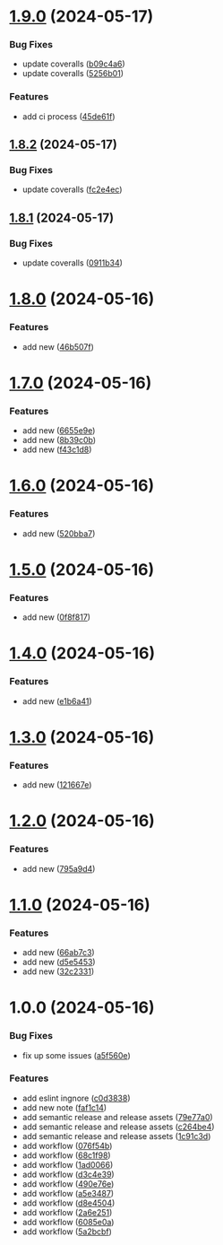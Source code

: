 # [1.9.0](https://github.com/fwx5618177/remark-codesandbox-sandpack/compare/v1.8.2...v1.9.0) (2024-05-17)


### Bug Fixes

* update coveralls ([b09c4a6](https://github.com/fwx5618177/remark-codesandbox-sandpack/commit/b09c4a65e5cdf3bb7ce292a1446cfc3ac32e2148))
* update coveralls ([5256b01](https://github.com/fwx5618177/remark-codesandbox-sandpack/commit/5256b018fe4adda2c84530e12b051619772d4d56))


### Features

* add ci process ([45de61f](https://github.com/fwx5618177/remark-codesandbox-sandpack/commit/45de61f24720d0ed4dbf887dce3c5b054b4a1fa4))

## [1.8.2](https://github.com/fwx5618177/remark-codesandbox-sandpack/compare/v1.8.1...v1.8.2) (2024-05-17)


### Bug Fixes

* update coveralls ([fc2e4ec](https://github.com/fwx5618177/remark-codesandbox-sandpack/commit/fc2e4ec52d1d1b9084fe82418bb7659987011409))

## [1.8.1](https://github.com/fwx5618177/remark-codesandbox-sandpack/compare/v1.8.0...v1.8.1) (2024-05-17)


### Bug Fixes

* update coveralls ([0911b34](https://github.com/fwx5618177/remark-codesandbox-sandpack/commit/0911b348358cc154a7be7c749132b6a4cbbad630))

# [1.8.0](https://github.com/fwx5618177/remark-codesandbox-sandpack/compare/v1.7.0...v1.8.0) (2024-05-16)


### Features

* add new ([46b507f](https://github.com/fwx5618177/remark-codesandbox-sandpack/commit/46b507f6960540e5d9853ae2c1a7a67c5e0e8c61))

# [1.7.0](https://github.com/fwx5618177/remark-codesandbox-sandpack/compare/v1.6.0...v1.7.0) (2024-05-16)


### Features

* add new ([6655e9e](https://github.com/fwx5618177/remark-codesandbox-sandpack/commit/6655e9ed4e64386bdf5697c40ffd66173b1dbb58))
* add new ([8b39c0b](https://github.com/fwx5618177/remark-codesandbox-sandpack/commit/8b39c0bfd9000a24505ee46c422b2e2ab636ebb1))
* add new ([f43c1d8](https://github.com/fwx5618177/remark-codesandbox-sandpack/commit/f43c1d816122e06dae3cd9c7c9357b009837e535))

# [1.6.0](https://github.com/fwx5618177/remark-codesandbox-sandpack/compare/v1.5.0...v1.6.0) (2024-05-16)


### Features

* add new ([520bba7](https://github.com/fwx5618177/remark-codesandbox-sandpack/commit/520bba758e73c01095d2455a5c342e75a811ac77))

# [1.5.0](https://github.com/fwx5618177/remark-codesandbox-sandpack/compare/v1.4.0...v1.5.0) (2024-05-16)


### Features

* add new ([0f8f817](https://github.com/fwx5618177/remark-codesandbox-sandpack/commit/0f8f817b4e9cf13ea13d2049f8b83eb251a9a8e2))

# [1.4.0](https://github.com/fwx5618177/remark-codesandbox-sandpack/compare/v1.3.0...v1.4.0) (2024-05-16)


### Features

* add new ([e1b6a41](https://github.com/fwx5618177/remark-codesandbox-sandpack/commit/e1b6a41e2915df66ba9517a49a575b8d4d309aa6))

# [1.3.0](https://github.com/fwx5618177/remark-codesandbox-sandpack/compare/v1.2.0...v1.3.0) (2024-05-16)


### Features

* add new ([121667e](https://github.com/fwx5618177/remark-codesandbox-sandpack/commit/121667e73547ae727a598dc2660779386ee58e5d))

# [1.2.0](https://github.com/fwx5618177/remark-codesandbox-sandpack/compare/v1.1.0...v1.2.0) (2024-05-16)


### Features

* add new ([795a9d4](https://github.com/fwx5618177/remark-codesandbox-sandpack/commit/795a9d452cd71ba7146a8fefc76b7d8e09688c1d))

# [1.1.0](https://github.com/fwx5618177/remark-codesandbox-sandpack/compare/v1.0.0...v1.1.0) (2024-05-16)


### Features

* add new ([66ab7c3](https://github.com/fwx5618177/remark-codesandbox-sandpack/commit/66ab7c3dd5e15e25b383aeffbaeaee9fdfcadbc7))
* add new ([d5e5453](https://github.com/fwx5618177/remark-codesandbox-sandpack/commit/d5e545348c9d07050c2a72a033fd73038e35b510))
* add new ([32c2331](https://github.com/fwx5618177/remark-codesandbox-sandpack/commit/32c23319546cf0f12c157e8d40ce5718c67eced8))

# 1.0.0 (2024-05-16)


### Bug Fixes

* fix up some issues ([a5f560e](https://github.com/fwx5618177/remark-codesandbox-sandpack/commit/a5f560e7c3f6777921c60dffcab56fec44b9ce5e))


### Features

* add eslint ingnore ([c0d3838](https://github.com/fwx5618177/remark-codesandbox-sandpack/commit/c0d38380861f4d6370773542bbefccf0a963700c))
* add new note ([faf1c14](https://github.com/fwx5618177/remark-codesandbox-sandpack/commit/faf1c14c5bed13b77dc5e5ab949fd76a0695637b))
* add semantic release and release assets ([79e77a0](https://github.com/fwx5618177/remark-codesandbox-sandpack/commit/79e77a0962d158310299afc6023a6a1abade8e17))
* add semantic release and release assets ([c264be4](https://github.com/fwx5618177/remark-codesandbox-sandpack/commit/c264be46d3b4c32403f147a0cc8fdb651823131a))
* add semantic release and release assets ([1c91c3d](https://github.com/fwx5618177/remark-codesandbox-sandpack/commit/1c91c3dac6e134a38462247a850f439a1652640d))
* add workflow ([076f54b](https://github.com/fwx5618177/remark-codesandbox-sandpack/commit/076f54b7dbb6cf8717183100420fac12ff9ff280))
* add workflow ([68c1f98](https://github.com/fwx5618177/remark-codesandbox-sandpack/commit/68c1f987bb4e968c7a124842bd7a524e60817903))
* add workflow ([1ad0066](https://github.com/fwx5618177/remark-codesandbox-sandpack/commit/1ad0066e957ec7abd0e685cb50500b3fb9bb0439))
* add workflow ([d3c4e39](https://github.com/fwx5618177/remark-codesandbox-sandpack/commit/d3c4e39a3e5ee9c8a9571ed06dcd185ffc465742))
* add workflow ([490e76e](https://github.com/fwx5618177/remark-codesandbox-sandpack/commit/490e76e51cbc7be6e2a1f2b5f7c0247b19e4b72b))
* add workflow ([a5e3487](https://github.com/fwx5618177/remark-codesandbox-sandpack/commit/a5e3487c5fa4509db6ceb24f8d91a64cf4f74e89))
* add workflow ([d8e4504](https://github.com/fwx5618177/remark-codesandbox-sandpack/commit/d8e45045ab665cbe6870170ec8a45531f0e835a0))
* add workflow ([2a6e251](https://github.com/fwx5618177/remark-codesandbox-sandpack/commit/2a6e2515da7aee8e9616ba7a133b2430ff523ccc))
* add workflow ([6085e0a](https://github.com/fwx5618177/remark-codesandbox-sandpack/commit/6085e0ad65ce031a04d479b0d42666dd02529ad8))
* add workflow ([5a2bcbf](https://github.com/fwx5618177/remark-codesandbox-sandpack/commit/5a2bcbf2103457193c65b6ad210d64d166007f02))

